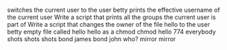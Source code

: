 switches the current user to the user betty
prints the effective username of the current user
Write a script that prints all the groups the current user is part of
Write a script that changes the owner of the file hello to the user betty
empty file called hello
hello as a chmod
chmod hello 774
everybody shots shots shots
bond james bond
john who?
mirror mirror
